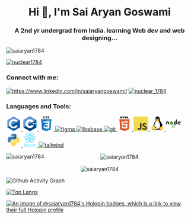 <h1 align="center">Hi 👋, I'm Sai Aryan Goswami</h1>
<h3 align="center">A 2nd yr undergrad from India. learning Web dev and web designing...</h3>



<p align="left"> <img src="https://komarev.com/ghpvc/?username=saiaryan1784&label=Profile%20views&color=0e75b6&style=flat" alt="saiaryan1784" /> </p>

<p align="left"> <a href="https://twitter.com/nuclear1784" target="blank"><img src="https://img.shields.io/twitter/follow/nuclear1784?logo=twitter&style=for-the-badge" alt="nuclear1784" /></a> </p>

<h3 align="left">Connect with me:</h3>
<p align="left">

<a href="https://linkedin.com/in/https://www.linkedin.com/in/saiaryangoswami/" target="blank"><img align="center" src="https://raw.githubusercontent.com/rahuldkjain/github-profile-readme-generator/master/src/images/icons/Social/linked-in-alt.svg" alt="https://www.linkedin.com/in/saiaryangoswami/" height="30" width="40" /></a>
<a href="https://www.leetcode.com/nuclear_1784" target="blank"><img align="center" src="https://raw.githubusercontent.com/rahuldkjain/github-profile-readme-generator/master/src/images/icons/Social/leet-code.svg" alt="nuclear_1784" height="30" width="40" /></a>
</p>

<h3 align="left">Languages and Tools:</h3>
<p align="left"> <a href="https://www.cprogramming.com/" target="_blank" rel="noreferrer"> <img src="https://raw.githubusercontent.com/devicons/devicon/master/icons/c/c-original.svg" alt="c" width="40" height="40"/> </a> <a href="https://www.w3schools.com/cpp/" target="_blank" rel="noreferrer"> <img src="https://raw.githubusercontent.com/devicons/devicon/master/icons/cplusplus/cplusplus-original.svg" alt="cplusplus" width="40" height="40"/> </a> <a href="https://www.w3schools.com/css/" target="_blank" rel="noreferrer"> <img src="https://raw.githubusercontent.com/devicons/devicon/master/icons/css3/css3-original-wordmark.svg" alt="css3" width="40" height="40"/> </a> <a href="https://www.figma.com/" target="_blank" rel="noreferrer"> <img src="https://www.vectorlogo.zone/logos/figma/figma-icon.svg" alt="figma" width="40" height="40"/> </a> <a href="https://firebase.google.com/" target="_blank" rel="noreferrer"> <img src="https://www.vectorlogo.zone/logos/firebase/firebase-icon.svg" alt="firebase" width="40" height="40"/> </a> <a href="https://git-scm.com/" target="_blank" rel="noreferrer"> <img src="https://www.vectorlogo.zone/logos/git-scm/git-scm-icon.svg" alt="git" width="40" height="40"/> </a> <a href="https://www.w3.org/html/" target="_blank" rel="noreferrer"> <img src="https://raw.githubusercontent.com/devicons/devicon/master/icons/html5/html5-original-wordmark.svg" alt="html5" width="40" height="40"/> </a> <a href="https://developer.mozilla.org/en-US/docs/Web/JavaScript" target="_blank" rel="noreferrer"> <img src="https://raw.githubusercontent.com/devicons/devicon/master/icons/javascript/javascript-original.svg" alt="javascript" width="40" height="40"/> </a> <a href="https://www.linux.org/" target="_blank" rel="noreferrer"> <img src="https://raw.githubusercontent.com/devicons/devicon/master/icons/linux/linux-original.svg" alt="linux" width="40" height="40"/> </a> <a href="https://nodejs.org" target="_blank" rel="noreferrer"> <img src="https://raw.githubusercontent.com/devicons/devicon/master/icons/nodejs/nodejs-original-wordmark.svg" alt="nodejs" width="40" height="40"/> </a> <a href="https://www.python.org" target="_blank" rel="noreferrer"> <img src="https://raw.githubusercontent.com/devicons/devicon/master/icons/python/python-original.svg" alt="python" width="40" height="40"/> </a> <a href="https://reactjs.org/" target="_blank" rel="noreferrer"> <img src="https://raw.githubusercontent.com/devicons/devicon/master/icons/react/react-original-wordmark.svg" alt="react" width="40" height="40"/> </a> <a href="https://tailwindcss.com/" target="_blank" rel="noreferrer"> <img src="https://www.vectorlogo.zone/logos/tailwindcss/tailwindcss-icon.svg" alt="tailwind" width="40" height="40"/> </a> </p>

<p align="center"><img align="left" src="https://github-readme-stats.vercel.app/api/top-langs?username=saiaryan1784&show_icons=true&locale=en&layout=compact" alt="saiaryan1784" /></p>

<p align="center">&nbsp;<img align="center" src="https://github-readme-stats.vercel.app/api?username=saiaryan1784&show_icons=true&locale=en" alt="saiaryan1784" /></p>

<p align="center"><img align="center" src="https://github-readme-streak-stats.herokuapp.com/?user=saiaryan1784&" alt="saiaryan1784" /></p>

![Github Activity Graph](https://github-readme-activity-graph.vercel.app/graph?username=SaiAryan1784&theme=react-dark)

[![Top Langs](https://github-readme-stats.vercel.app/api/top-langs/?username=SaiAryan1784&theme=react)](https://github.com/anuraghazra/github-readme-stats)

[![An image of @saiaryan1784's Holopin badges, which is a link to view their full Holopin profile](https://holopin.me/saiaryan1784)](https://holopin.io/@saiaryan1784)
